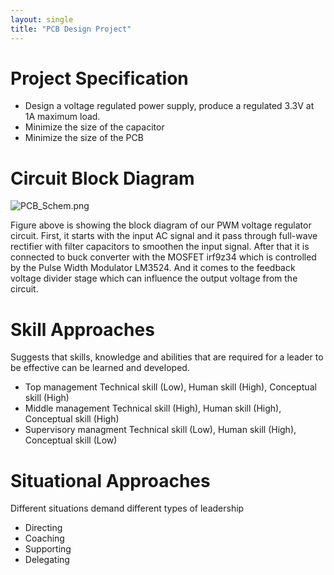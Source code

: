 ```yaml
---
layout: single
title: "PCB Design Project"
---
```


# Project Specification
* Design a voltage regulated power supply, produce a regulated 3.3V at 1A maximum load.
* Minimize the size of the capacitor
* Minimize the size of the PCB

# Circuit Block Diagram
![PCB_Schem.png](https://drive.google.com/uc?export=view&id=10iSkB_b6C7tiagkM2rSF1fLeAT_7zX8m)

Figure above is showing the block diagram of our PWM voltage regulator circuit. First, it starts with the input AC signal and it pass through full-wave rectifier with filter capacitors to smoothen the input signal. After that it is connected to buck converter with the MOSFET irf9z34 which is controlled by the Pulse Width Modulator LM3524. And it comes to the feedback voltage divider stage which can influence the output voltage from the circuit.

# Skill Approaches
Suggests that skills, knowledge and abilities that are required for a leader to be effective can be learned and developed.
* Top management
Technical skill (Low), Human skill (High), Conceptual skill (High)
* Middle management
Technical skill (High), Human skill (High), Conceptual skill (High)
* Supervisory managment 
Technical skill (Low), Human skill (High), Conceptual skill (Low)

# Situational Approaches
Different situations demand different types of leadership
* Directing
* Coaching
* Supporting
* Delegating 


